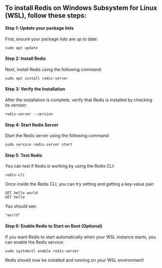 ## To install Redis on Windows Subsystem for Linux (WSL), follow these steps:

#### Step 1: Update your package lists
First, ensure your package lists are up to date:
```
sudo apt update
```

#### Step 2: Install Redis
Next, install Redis using the following command:

```
sudo apt install redis-server
```

#### Step 3: Verify the Installation
After the installation is complete, verify that Redis is installed by checking its version:

```
redis-server --version
```
#### Step 4: Start Redis Server
Start the Redis server using the following command:
```
sudo service redis-server start
```
#### Step 5: Test Redis
You can test if Redis is working by using the Redis CLI:

```
redis-cli
````
Once inside the Redis CLI, you can try setting and getting a key-value pair:

```
SET hello world
GET hello
```
You should see:

```
"world"
````
#### Step 6: Enable Redis to Start on Boot (Optional)
If you want Redis to start automatically when your WSL instance starts, you can enable the Redis service:


```
sudo systemctl enable redis-server
```

Redis should now be installed and running on your WSL environment!

